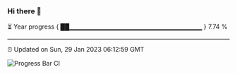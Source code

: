 ### Hi there 👋

⏳ Year progress { ██▁▁▁▁▁▁▁▁▁▁▁▁▁▁▁▁▁▁▁▁▁▁▁▁▁▁▁▁ } 7.74 %

---

⏰ Updated on Sun, 29 Jan 2023 06:12:59 GMT

![Progress Bar CI](https://github.com/liununu/liununu/workflows/Progress%20Bar%20CI/badge.svg)
